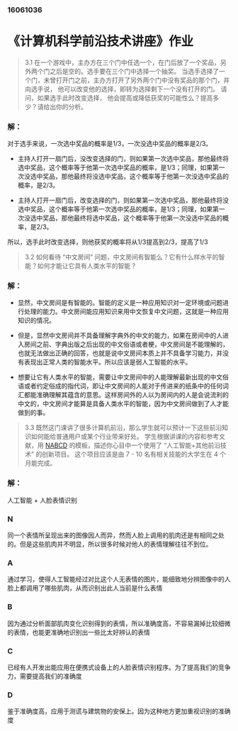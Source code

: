 ### 16061036

# 《计算机科学前沿技术讲座》作业

>3.1 在一个游戏中，主办方在三个门中任选一个，在门后放了一个奖品，另外两个门之后是空的。选手要在三个门中选择一个抽奖。 当选手选择了一个门，未曾打开门之前，主办方打开了另外两个门中没有奖品的那个门，并向选手说， 他可以改变他的选择，即转为选择剩下一个没有打开的门。 请问，如果选手此时改变选择， 他会提高或降低获奖的可能性么？提高多少？请给出你的分析。
### 解：  
对于选手来说，一次选中奖品的概率是1/3，一次没选中奖品的概率是2/3。

- 主持人打开一扇门后，没改变选择的门，则如果第一次选中奖品，那他最终将选中奖品，这个概率等于他第一次选中奖品的概率，是1/3；同理，如果第一次没选中奖品，那他最终将没选中奖品，这个概率等于他第一次没选中奖品的概率，是2/3。

- 主持人打开一扇门后，改变选择的门，则如果第一次选中奖品，那他最终将没选中奖品，这个概率等于他第一次选中奖品的概率，是1/3；同理，如果第一次没选中奖品，那他最终将选中奖品，这个概率等于他第一次没选中奖品的概率，是2/3。

所以，选手此时改变选择，则他获奖的概率将从1/3提高到2/3，提高了1/3

>3.2 如何看待 “中文房间” 问题，中文房间有智能么？它有什么样水平的智能？如何才能让它具有人类水平的智能？
### 解：​	

- 显然，中文房间是有智能的。智能的定义是一种应用知识对一定环境或问题进行处理的能力。中文房间能应用知识来用中文恢复中文问题，这就是一种应用知识的情况。

- 但是，显然中文房间并不具备理解字典外的中文的能力，如果在房间中的人进入房间之前、字典出版之后出现的中文俗语或者梗，中文房间是不能理解的，也就无法做出正确的回答，也就是说中文房间本质上并不具备学习能力，并没有表现出正常人类的智能水平。所以应该是弱人工智能的水平。

- 想要让它有人类水平的智能，需要让中文房间中的人能理解最新出现的中文俗语或者约定俗成的指代词，即让中文房间的人能对于传进来的纸条中的任何词汇都能准确理解其蕴含的意思。这样房间外的人以为房间内的人是会说流利的中文的，中文房间才能算是具备人类水平的智能，因为中文房间做到了人才能做到的事。

>3.3 既然这门课讲了很多计算机前沿，那么学生就可以预计一下这些前沿知识如何能给普通用户或某个行业带来好处。 学生根据讲课的内容和参考文献，用 [NABCD](https://www.cnblogs.com/xinz/archive/2010/12/01/1893323.html) 的模板，描述你心目中一个使用了 “人工智能+其他前沿技术” 的创新项目。 这个项目应该是由 7 - 10 名有相关技能的大学生在 4 个月能完成。
### 解：

人工智能 + 人脸表情识别
### N
同一个表情所呈现出来的图像因人而异，然而人脸上调用的肌肉还是有相同之处的。但是这些肌肉并不明显，所以很多时候对他人的表情理解往往不到位。

### A
通过学习，使得人工智能经过对比这个人无表情的图片，能细致地分辨图像中的人脸上都调用了哪些肌肉，从而识别出此人当前是什么表情

### B
因为通过分析面部肌肉变化识别得到的表情，所以准确度高，不容易漏掉比较细微的表情，也能更准确地识别出一些比太好辨认的表情

### C
已经有人开发出能应用在便携式设备上的人脸表情识别程序。为了提高我们的竞争力，需要提高我们的准确度

### D
鉴于准确度高，应用于测谎与建筑物的安保上。因为这种地方更加重视识别的准确度